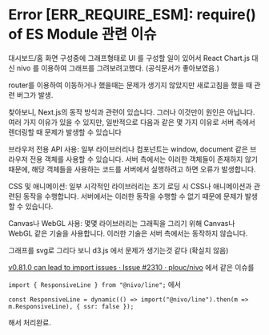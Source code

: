 # Error [ERR_REQUIRE_ESM]: require() of ES Module 관련 이슈


대시보드/홈 화면 구성중에 그래프형태로 UI 를 구성할 일이 있어서 React Chart.js 대신 nivo 를 이용하여 그래프를 그려보려고했다. (공식문서가 좋아보였음.)

router를 이용하여 이동하거나 했을때는 문제가 생기지 않았지만 새로고침을 했을 때 관련 버그가 발생.

찾아보니,
Next.js의 동작 방식과 관련이 있습니다. 그러나 이것만이 원인은 아닙니다. 여러 가지 이유가 있을 수 있지만, 일반적으로 다음과 같은 몇 가지 이유로 서버 측에서 렌더링할 때 문제가 발생할 수 있습니다

브라우저 전용 API 사용: 일부 라이브러리나 컴포넌트는 window, document 같은 브라우저 전용 객체를 사용할 수 있습니다. 서버 측에서는 이러한 객체들이 존재하지 않기 때문에, 해당 객체들을 사용하는 코드를 서버에서 실행하려고 하면 오류가 발생합니다.

CSS 및 애니메이션: 일부 시각적인 라이브러리는 초기 로딩 시 CSS나 애니메이션과 관련된 동작을 수행합니다. 서버에서는 이러한 동작을 수행할 수 없기 때문에 문제가 발생할 수 있습니다.

Canvas나 WebGL 사용: 몇몇 라이브러리는 그래픽을 그리기 위해 Canvas나 WebGL 같은 기술을 사용합니다. 이러한 기술은 서버 측에서는 동작하지 않습니다.

 

그래프를 svg로 그리다 보니 d3.js 에서 문제가 생기는것 같다 (확실치 않음)

[v0.81.0 can lead to import issues · Issue #2310 · plouc/nivo](https://github.com/plouc/nivo/issues/2310#issuecomment-1552663752)  에서 같은 이슈를 




```import { ResponsiveLine } from "@nivo/line";``` 에서

```import dynamic from "next/dynamic";
const ResponsiveLine = dynamic(() => import("@nivo/line").then(m => m.ResponsiveLine), { ssr: false });
```

해서 처리완료.